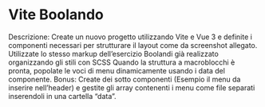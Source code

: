 # Vite Boolando

Descrizione:
Create un nuovo progetto utilizzando Vite e Vue 3 e definite i componenti necessari per strutturare il layout come da screenshot allegato.
Utilizzate lo stesso markup dell’esercizio Boolandi già realizzato organizzando gli stili con SCSS
Quando la struttura a macroblocchi è pronta, popolate le voci di menu dinamicamente usando i data del componente.
Bonus:
Create dei sotto componenti (Esempio il menu da inserire nell’header) e gestite gli array contenenti i menu come file separati inserendoli in una cartella “data”.
